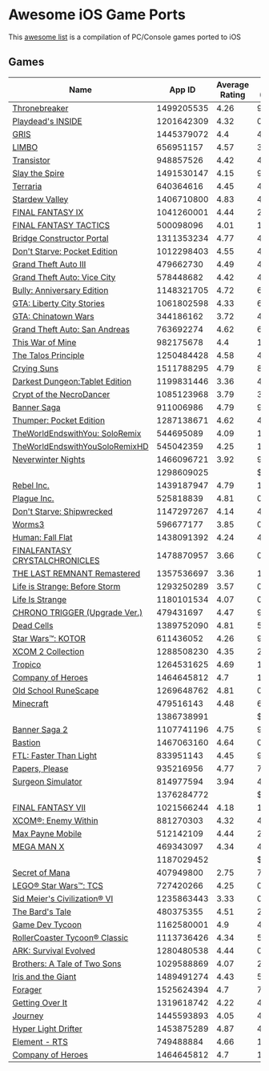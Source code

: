 # Awesome iOS Game Ports

This [awesome list](https://github.com/sindresorhus/awesome#readme) is a compilation of PC/Console games ported to iOS

## Games

Name | App ID | Average Rating | Price (USD)
--- | --- | --- | ---
[Thronebreaker](https://apps.apple.com/ie/app/thronebreaker/id1499205535) | 1499205535 | 4.26 | 9.99$ 
[Playdead's INSIDE](https://apps.apple.com/ie/app/thronebreaker/id1201642309) | 1201642309 | 4.32 | 0.0$ 
[GRIS](https://apps.apple.com/ie/app/thronebreaker/id1445379072) | 1445379072 | 4.4 | 4.99$ 
[LIMBO](https://apps.apple.com/ie/app/thronebreaker/id656951157) | 656951157 | 4.57 | 3.99$ 
[Transistor](https://apps.apple.com/ie/app/thronebreaker/id948857526) | 948857526 | 4.42 | 4.99$ 
[Slay the Spire](https://apps.apple.com/ie/app/thronebreaker/id1491530147) | 1491530147 | 4.15 | 9.99$ 
[Terraria](https://apps.apple.com/ie/app/thronebreaker/id640364616) | 640364616 | 4.45 | 4.99$ 
[Stardew Valley](https://apps.apple.com/ie/app/thronebreaker/id1406710800) | 1406710800 | 4.83 | 4.99$ 
[FINAL FANTASY Ⅸ](https://apps.apple.com/ie/app/thronebreaker/id1041260001) | 1041260001 | 4.44 | 20.99$ 
[FINAL FANTASY TACTICS](https://apps.apple.com/ie/app/thronebreaker/id500098096) | 500098096 | 4.01 | 15.99$ 
[Bridge Constructor Portal](https://apps.apple.com/ie/app/thronebreaker/id1311353234) | 1311353234 | 4.77 | 4.99$ 
[Don't Starve: Pocket Edition](https://apps.apple.com/ie/app/thronebreaker/id1012298403) | 1012298403 | 4.55 | 4.99$ 
[Grand Theft Auto III](https://apps.apple.com/ie/app/thronebreaker/id479662730) | 479662730 | 4.49 | 4.99$ 
[Grand Theft Auto: Vice City](https://apps.apple.com/ie/app/thronebreaker/id578448682) | 578448682 | 4.42 | 4.99$ 
[Bully: Anniversary Edition](https://apps.apple.com/ie/app/thronebreaker/id1148321705) | 1148321705 | 4.72 | 6.99$ 
[GTA: Liberty City Stories](https://apps.apple.com/ie/app/thronebreaker/id1061802598) | 1061802598 | 4.33 | 6.99$ 
[GTA: Chinatown Wars](https://apps.apple.com/ie/app/thronebreaker/id344186162) | 344186162 | 3.72 | 4.99$ 
[Grand Theft Auto: San Andreas](https://apps.apple.com/ie/app/thronebreaker/id763692274) | 763692274 | 4.62 | 6.99$ 
[This War of Mine](https://apps.apple.com/ie/app/thronebreaker/id982175678) | 982175678 | 4.4 | 14.99$ 
[The Talos Principle](https://apps.apple.com/ie/app/thronebreaker/id1250484428) | 1250484428 | 4.58 | 4.99$ 
[Crying Suns](https://apps.apple.com/ie/app/thronebreaker/id1511788295) | 1511788295 | 4.79 | 8.99$ 
[Darkest Dungeon:Tablet Edition](https://apps.apple.com/ie/app/thronebreaker/id1199831446) | 1199831446 | 3.36 | 4.99$ 
[Crypt of the NecroDancer](https://apps.apple.com/ie/app/thronebreaker/id1085123968) | 1085123968 | 3.79 | 3.99$ 
[Banner Saga](https://apps.apple.com/ie/app/thronebreaker/id911006986) | 911006986 | 4.79 | 9.99$ 
[Thumper: Pocket Edition](https://apps.apple.com/ie/app/thronebreaker/id1287138671) | 1287138671 | 4.62 | 4.99$ 
[TheWorldEndswithYou: SoloRemix](https://apps.apple.com/ie/app/thronebreaker/id544695089) | 544695089 | 4.09 | 17.99$ 
[TheWorldEndswithYouSoloRemixHD](https://apps.apple.com/ie/app/thronebreaker/id545042359) | 545042359 | 4.25 | 19.99$ 
[Neverwinter Nights](https://apps.apple.com/ie/app/thronebreaker/id1466096721) | 1466096721 | 3.92 | 9.99$ 
[](https://apps.apple.com/ie/app/thronebreaker/id1298609025) | 1298609025 |  | $ 
[Rebel Inc.](https://apps.apple.com/ie/app/thronebreaker/id1439187947) | 1439187947 | 4.79 | 1.99$ 
[Plague Inc.](https://apps.apple.com/ie/app/thronebreaker/id525818839) | 525818839 | 4.81 | 0.99$ 
[Don't Starve: Shipwrecked](https://apps.apple.com/ie/app/thronebreaker/id1147297267) | 1147297267 | 4.14 | 4.99$ 
[Worms3](https://apps.apple.com/ie/app/thronebreaker/id596677177) | 596677177 | 3.85 | 0.99$ 
[Human: Fall Flat](https://apps.apple.com/ie/app/thronebreaker/id1438091392) | 1438091392 | 4.24 | 4.99$ 
[FINALFANTASY CRYSTALCHRONICLES](https://apps.apple.com/ie/app/thronebreaker/id1478870957) | 1478870957 | 3.66 | 0.0$ 
[THE LAST REMNANT Remastered](https://apps.apple.com/ie/app/thronebreaker/id1357536697) | 1357536697 | 3.36 | 19.99$ 
[Life is Strange: Before Storm](https://apps.apple.com/ie/app/thronebreaker/id1293250289) | 1293250289 | 3.57 | 0.0$ 
[Life Is Strange](https://apps.apple.com/ie/app/thronebreaker/id1180101534) | 1180101534 | 4.07 | 0.0$ 
[CHRONO TRIGGER (Upgrade Ver.)](https://apps.apple.com/ie/app/thronebreaker/id479431697) | 479431697 | 4.47 | 9.99$ 
[Dead Cells](https://apps.apple.com/ie/app/thronebreaker/id1389752090) | 1389752090 | 4.81 | 5.99$ 
[Star Wars™: KOTOR](https://apps.apple.com/ie/app/thronebreaker/id611436052) | 611436052 | 4.26 | 9.99$ 
[XCOM 2 Collection](https://apps.apple.com/ie/app/thronebreaker/id1288508230) | 1288508230 | 4.35 | 24.99$ 
[Tropico](https://apps.apple.com/ie/app/thronebreaker/id1264531625) | 1264531625 | 4.69 | 11.99$ 
[Company of Heroes](https://apps.apple.com/ie/app/thronebreaker/id1464645812) | 1464645812 | 4.7 | 13.99$ 
[Old School RuneScape](https://apps.apple.com/ie/app/thronebreaker/id1269648762) | 1269648762 | 4.81 | 0.0$ 
[Minecraft](https://apps.apple.com/ie/app/thronebreaker/id479516143) | 479516143 | 4.48 | 6.99$ 
[](https://apps.apple.com/ie/app/thronebreaker/id1386738991) | 1386738991 |  | $ 
[Banner Saga 2](https://apps.apple.com/ie/app/thronebreaker/id1107741196) | 1107741196 | 4.75 | 9.99$ 
[Bastion](https://apps.apple.com/ie/app/thronebreaker/id1467063160) | 1467063160 | 4.64 | 0.0$ 
[FTL: Faster Than Light](https://apps.apple.com/ie/app/thronebreaker/id833951143) | 833951143 | 4.45 | 9.99$ 
[Papers, Please](https://apps.apple.com/ie/app/thronebreaker/id935216956) | 935216956 | 4.77 | 7.99$ 
[Surgeon Simulator](https://apps.apple.com/ie/app/thronebreaker/id814977594) | 814977594 | 3.94 | 4.99$ 
[](https://apps.apple.com/ie/app/thronebreaker/id1376284772) | 1376284772 |  | $ 
[FINAL FANTASY VII](https://apps.apple.com/ie/app/thronebreaker/id1021566244) | 1021566244 | 4.18 | 15.99$ 
[XCOM®: Enemy Within](https://apps.apple.com/ie/app/thronebreaker/id881270303) | 881270303 | 4.32 | 4.99$ 
[Max Payne Mobile](https://apps.apple.com/ie/app/thronebreaker/id512142109) | 512142109 | 4.44 | 2.99$ 
[MEGA MAN X](https://apps.apple.com/ie/app/thronebreaker/id469343097) | 469343097 | 4.34 | 4.99$ 
[](https://apps.apple.com/ie/app/thronebreaker/id1187029452) | 1187029452 |  | $ 
[Secret of Mana](https://apps.apple.com/ie/app/thronebreaker/id407949800) | 407949800 | 2.75 | 7.99$ 
[LEGO® Star Wars™: TCS](https://apps.apple.com/ie/app/thronebreaker/id727420266) | 727420266 | 4.25 | 0.0$ 
[Sid Meier's Civilization® VI](https://apps.apple.com/ie/app/thronebreaker/id1235863443) | 1235863443 | 3.33 | 0.0$ 
[The Bard's Tale](https://apps.apple.com/ie/app/thronebreaker/id480375355) | 480375355 | 4.51 | 2.99$ 
[Game Dev Tycoon](https://apps.apple.com/ie/app/thronebreaker/id1162580001) | 1162580001 | 4.9 | 4.99$ 
[RollerCoaster Tycoon® Classic](https://apps.apple.com/ie/app/thronebreaker/id1113736426) | 1113736426 | 4.34 | 5.99$ 
[ARK: Survival Evolved](https://apps.apple.com/ie/app/thronebreaker/id1280480538) | 1280480538 | 4.44 | 0.0$ 
[Brothers: A Tale of Two Sons](https://apps.apple.com/ie/app/thronebreaker/id1029588869) | 1029588869 | 4.07 | 2.99$ 
[Iris and the Giant](https://apps.apple.com/ie/app/thronebreaker/id1489491274) | 1489491274 | 4.43 | 5.99$ 
[Forager](https://apps.apple.com/ie/app/thronebreaker/id1525624394) | 1525624394 | 4.7 | 7.99$ 
[Getting Over It](https://apps.apple.com/ie/app/thronebreaker/id1319618742) | 1319618742 | 4.22 | 4.99$ 
[Journey](https://apps.apple.com/ie/app/thronebreaker/id1445593893) | 1445593893 | 4.05 | 4.99$ 
[Hyper Light Drifter](https://apps.apple.com/ie/app/thronebreaker/id1453875289) | 1453875289 | 4.87 | 4.99$ 
[Element - RTS](https://apps.apple.com/ie/app/thronebreaker/id749488884) | 749488884 | 4.66 | 1.99$ 
[Company of Heroes](https://apps.apple.com/ie/app/thronebreaker/id1464645812) | 1464645812 | 4.7 | 13.99$ 
